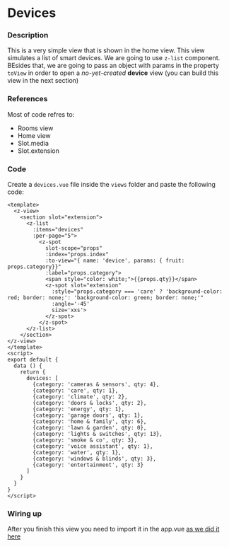 # Devices

### Description
This is a very simple view that is shown in the home view. This view simulates a list of smart devices. We are going to use `z-list` component. BEsides that, we are going to pass an object with params in the property `toView` in order to open a *no-yet-created* **device** view (you can build this view in the next section)

### References

Most of code refres to:
- Rooms view
- Home view
- Slot.media
- Slot.extension

### Code
Create a `devices.vue` file inside the `views` folder and paste the following code:

```vue
<template>
  <z-view>
    <section slot="extension">
      <z-list
        :items="devices"
        :per-page="5">
          <z-spot
            slot-scope="props"
            :index="props.index"
            :to-view="{ name: 'device', params: { fruit: props.category}}"
            :label="props.category">
            <span style="color: white;">{{props.qty}}</span>
            <z-spot slot="extension"
              :style="props.category === 'care' ? 'background-color: red; border: none;': 'background-color: green; border: none;'"
              :angle='-45'
              size='xxs'>
            </z-spot>
          </z-spot>
      </z-list>
    </section>
</z-view>
</template>
<script>
export default {
  data () {
    return {
      devices: [
        {category: 'cameras & sensors', qty: 4},
        {category: 'care', qty: 1},
        {category: 'climate', qty: 2},
        {category: 'doors & locks', qty: 2},
        {category: 'energy', qty: 1},
        {category: 'garage doors', qty: 1},
        {category: 'home & family', qty: 6},
        {category: 'lawn & garden', qty: 0},
        {category: 'lights & switches', qty: 13},
        {category: 'smoke & co', qty: 3},
        {category: 'voice assistant', qty: 1},
        {category: 'water', qty: 1},
        {category: 'windows & blinds', qty: 3},
        {category: 'entertainment', qty: 3}
      ]
    }
  }
}
</script>
```


### Wiring up
After you finish this view you need to import it in the app.vue [as we did it here](/tutorial/wrapping-views.html)